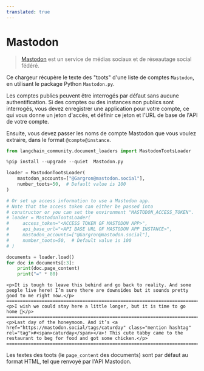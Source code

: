 ```yaml
---
translated: true
---
```


# Mastodon

>[Mastodon](https://joinmastodon.org/) est un service de médias sociaux et de réseautage social fédéré.

Ce chargeur récupère le texte des "toots" d'une liste de comptes `Mastodon`, en utilisant le package Python `Mastodon.py`.

Les comptes publics peuvent être interrogés par défaut sans aucune authentification. Si des comptes ou des instances non publics sont interrogés, vous devez enregistrer une application pour votre compte, ce qui vous donne un jeton d'accès, et définir ce jeton et l'URL de base de l'API de votre compte.

Ensuite, vous devez passer les noms de compte Mastodon que vous voulez extraire, dans le format `@compte@instance`.

```python
from langchain_community.document_loaders import MastodonTootsLoader
```

```python
%pip install --upgrade --quiet  Mastodon.py
```

```python
loader = MastodonTootsLoader(
    mastodon_accounts=["@Gargron@mastodon.social"],
    number_toots=50,  # Default value is 100
)

# Or set up access information to use a Mastodon app.
# Note that the access token can either be passed into
# constructor or you can set the environment "MASTODON_ACCESS_TOKEN".
# loader = MastodonTootsLoader(
#     access_token="<ACCESS TOKEN OF MASTODON APP>",
#     api_base_url="<API BASE URL OF MASTODON APP INSTANCE>",
#     mastodon_accounts=["@Gargron@mastodon.social"],
#     number_toots=50,  # Default value is 100
# )
```

```python
documents = loader.load()
for doc in documents[:3]:
    print(doc.page_content)
    print("=" * 80)
```

```output
<p>It is tough to leave this behind and go back to reality. And some people live here! I’m sure there are downsides but it sounds pretty good to me right now.</p>
================================================================================
<p>I wish we could stay here a little longer, but it is time to go home 🥲</p>
================================================================================
<p>Last day of the honeymoon. And it’s <a href="https://mastodon.social/tags/caturday" class="mention hashtag" rel="tag">#<span>caturday</span></a>! This cute tabby came to the restaurant to beg for food and got some chicken.</p>
================================================================================
```

Les textes des toots (le `page_content` des documents) sont par défaut au format HTML, tel que renvoyé par l'API Mastodon.
